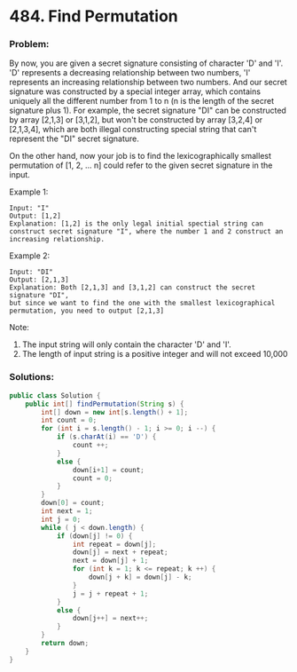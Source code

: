 # 484. Find Permutation

### Problem:

By now, you are given a secret signature consisting of character 'D' and 'I'. 'D' represents a decreasing relationship between two numbers, 'I' represents an increasing relationship between two numbers. And our secret signature was constructed by a special integer array, which contains uniquely all the different number from 1 to n (n is the length of the secret signature plus 1). For example, the secret signature "DI" can be constructed by array [2,1,3] or [3,1,2], but won't be constructed by array [3,2,4] or [2,1,3,4], which are both illegal constructing special string that can't represent the "DI" secret signature.

On the other hand, now your job is to find the lexicographically smallest permutation of [1, 2, ... n] could refer to the given secret signature in the input.

Example 1:
```
Input: "I"
Output: [1,2]
Explanation: [1,2] is the only legal initial spectial string can construct secret signature "I", where the number 1 and 2 construct an increasing relationship.
```

Example 2:
```
Input: "DI"
Output: [2,1,3]
Explanation: Both [2,1,3] and [3,1,2] can construct the secret signature "DI", 
but since we want to find the one with the smallest lexicographical permutation, you need to output [2,1,3]
```

Note:

1. The input string will only contain the character 'D' and 'I'.
2. The length of input string is a positive integer and will not exceed 10,000

### Solutions:

```java
public class Solution {
    public int[] findPermutation(String s) {
        int[] down = new int[s.length() + 1];
        int count = 0;
        for (int i = s.length() - 1; i >= 0; i --) {
            if (s.charAt(i) == 'D') {
                count ++;
            }
            else {
                down[i+1] = count;
                count = 0;
            }
        }
        down[0] = count;
        int next = 1;
        int j = 0;
        while ( j < down.length) {
            if (down[j] != 0) {
                int repeat = down[j];
                down[j] = next + repeat;
                next = down[j] + 1;
                for (int k = 1; k <= repeat; k ++) {
                    down[j + k] = down[j] - k;
                }
                j = j + repeat + 1;
            }
            else {
                down[j++] = next++;
            }
        }
        return down;
    }
}
```